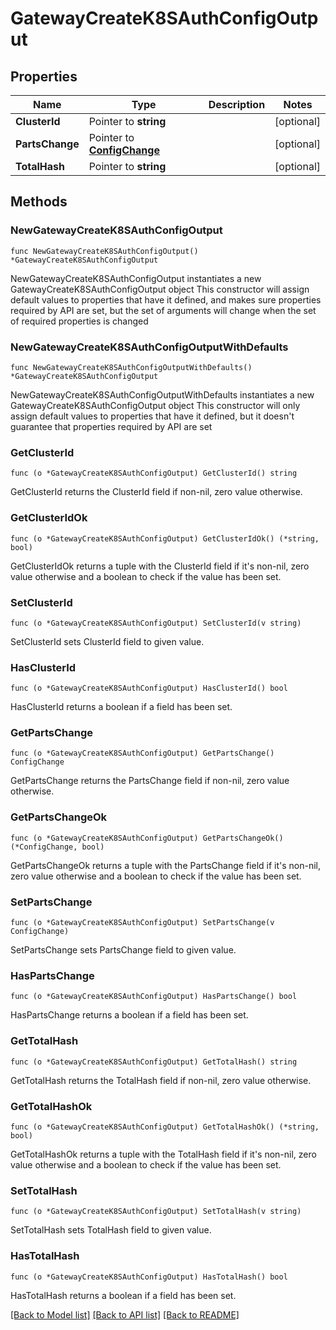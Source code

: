 # GatewayCreateK8SAuthConfigOutput

## Properties

Name | Type | Description | Notes
------------ | ------------- | ------------- | -------------
**ClusterId** | Pointer to **string** |  | [optional] 
**PartsChange** | Pointer to [**ConfigChange**](ConfigChange.md) |  | [optional] 
**TotalHash** | Pointer to **string** |  | [optional] 

## Methods

### NewGatewayCreateK8SAuthConfigOutput

`func NewGatewayCreateK8SAuthConfigOutput() *GatewayCreateK8SAuthConfigOutput`

NewGatewayCreateK8SAuthConfigOutput instantiates a new GatewayCreateK8SAuthConfigOutput object
This constructor will assign default values to properties that have it defined,
and makes sure properties required by API are set, but the set of arguments
will change when the set of required properties is changed

### NewGatewayCreateK8SAuthConfigOutputWithDefaults

`func NewGatewayCreateK8SAuthConfigOutputWithDefaults() *GatewayCreateK8SAuthConfigOutput`

NewGatewayCreateK8SAuthConfigOutputWithDefaults instantiates a new GatewayCreateK8SAuthConfigOutput object
This constructor will only assign default values to properties that have it defined,
but it doesn't guarantee that properties required by API are set

### GetClusterId

`func (o *GatewayCreateK8SAuthConfigOutput) GetClusterId() string`

GetClusterId returns the ClusterId field if non-nil, zero value otherwise.

### GetClusterIdOk

`func (o *GatewayCreateK8SAuthConfigOutput) GetClusterIdOk() (*string, bool)`

GetClusterIdOk returns a tuple with the ClusterId field if it's non-nil, zero value otherwise
and a boolean to check if the value has been set.

### SetClusterId

`func (o *GatewayCreateK8SAuthConfigOutput) SetClusterId(v string)`

SetClusterId sets ClusterId field to given value.

### HasClusterId

`func (o *GatewayCreateK8SAuthConfigOutput) HasClusterId() bool`

HasClusterId returns a boolean if a field has been set.

### GetPartsChange

`func (o *GatewayCreateK8SAuthConfigOutput) GetPartsChange() ConfigChange`

GetPartsChange returns the PartsChange field if non-nil, zero value otherwise.

### GetPartsChangeOk

`func (o *GatewayCreateK8SAuthConfigOutput) GetPartsChangeOk() (*ConfigChange, bool)`

GetPartsChangeOk returns a tuple with the PartsChange field if it's non-nil, zero value otherwise
and a boolean to check if the value has been set.

### SetPartsChange

`func (o *GatewayCreateK8SAuthConfigOutput) SetPartsChange(v ConfigChange)`

SetPartsChange sets PartsChange field to given value.

### HasPartsChange

`func (o *GatewayCreateK8SAuthConfigOutput) HasPartsChange() bool`

HasPartsChange returns a boolean if a field has been set.

### GetTotalHash

`func (o *GatewayCreateK8SAuthConfigOutput) GetTotalHash() string`

GetTotalHash returns the TotalHash field if non-nil, zero value otherwise.

### GetTotalHashOk

`func (o *GatewayCreateK8SAuthConfigOutput) GetTotalHashOk() (*string, bool)`

GetTotalHashOk returns a tuple with the TotalHash field if it's non-nil, zero value otherwise
and a boolean to check if the value has been set.

### SetTotalHash

`func (o *GatewayCreateK8SAuthConfigOutput) SetTotalHash(v string)`

SetTotalHash sets TotalHash field to given value.

### HasTotalHash

`func (o *GatewayCreateK8SAuthConfigOutput) HasTotalHash() bool`

HasTotalHash returns a boolean if a field has been set.


[[Back to Model list]](../README.md#documentation-for-models) [[Back to API list]](../README.md#documentation-for-api-endpoints) [[Back to README]](../README.md)


